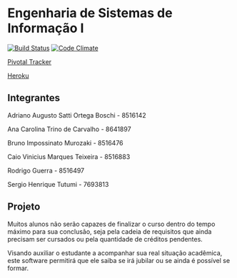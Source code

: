 # Engenharia de Sistemas de Informação I

[![Build Status](https://travis-ci.org/stutumi/esi.svg?branch=master)](https://travis-ci.org/stutumi/esi?branch=master)
[![Code Climate](https://codeclimate.com/github/stutumi/esi/badges/gpa.svg)](https://codeclimate.com/github/stutumi/esi)


[Pivotal Tracker](https://www.pivotaltracker.com/n/projects/1862735)

[Heroku](https://enigmatic-oasis-82027.herokuapp.com/)

## Integrantes

Adriano Augusto Satti Ortega Boschi - 8516142

Ana Carolina Trino de Carvalho - 8641897

Bruno Impossinato Murozaki - 8516476

Caio Vinicius Marques Teixeira - 8516883

Rodrigo Guerra - 8516497

Sergio Henrique Tutumi - 7693813

## Projeto

Muitos alunos não serão capazes de finalizar o curso dentro do tempo máximo para sua conclusão, seja pela cadeia de requisitos que ainda precisam ser cursados ou pela quantidade de créditos pendentes.

Visando auxiliar o estudante a acompanhar sua real situação acadêmica, este software permitirá que ele saiba se irá jubilar ou se ainda é possível se formar.
